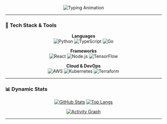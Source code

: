 <p align="center">
  <img src="https://readme-typing-svg.demolab.com?font=Hack&weight=800&size=35&duration=4000&pause=1000&color=00FF00&center=true&vCenter=true&width=800&height=100&lines=Hi+%F0%9F%8C%8D%2C+I'm+Regliscus;Computer+Scientist+%F0%9F%92%BB;Full+Stack+developer+%E2%98%81%EF%B8%8F;Tech+Lead+%F0%9F%9A%80;Open+Source+Maintainer+%E2%AD%90" alt="Typing Animation" />
</p>

---

### 🚀 **Tech Stack & Tools**

<div align="center">

**Languages**  
![Python](https://img.shields.io/badge/Python-3776AB?style=for-the-badge&logo=python&logoColor=white&logoWidth=30)
![TypeScript](https://img.shields.io/badge/TypeScript-3178C6?style=for-the-badge&logo=typescript&logoColor=white)
![Go](https://img.shields.io/badge/Go-00ADD8?style=for-the-badge&logo=go&logoColor=white)

**Frameworks**  
![React](https://img.shields.io/badge/React-61DAFB?style=for-the-badge&logo=react&logoColor=black)
![Node.js](https://img.shields.io/badge/Node.js-339933?style=for-the-badge&logo=nodedotjs&logoColor=white)
![TensorFlow](https://img.shields.io/badge/TensorFlow-FF6F00?style=for-the-badge&logo=tensorflow&logoColor=white)

**Cloud & DevOps**  
![AWS](https://img.shields.io/badge/AWS-232F3E?style=for-the-badge&logo=amazon-aws&logoColor=white)
![Kubernetes](https://img.shields.io/badge/Kubernetes-326CE5?style=for-the-badge&logo=kubernetes&logoColor=white)
![Terraform](https://img.shields.io/badge/Terraform-7B42BC?style=for-the-badge&logo=terraform&logoColor=white)

</div>

---

### 📊 **Dynamic Stats**

<div align="center">

[![GitHub Stats](https://github-readme-stats.vercel.app/api?username=regliscus&show_icons=true&theme=radical&include_all_commits=true&count_private=true&line_height=30&custom_title=Development+Metrics)](https://github.com/regliscus)
[![Top Langs](https://github-readme-stats.vercel.app/api/top-langs/?username=regliscus&layout=compact&theme=radical&hide=html,css)](https://github.com/regliscus)

[![Activity Graph](https://github-readme-activity-graph.vercel.app/graph?username=regliscus&theme=react-dark&area=true&hide_border=true)](https://github.com/regliscus)
</div>

---
